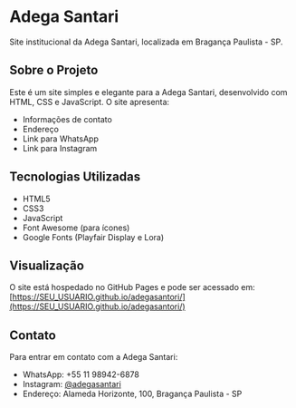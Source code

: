 # Adega Santari

Site institucional da Adega Santari, localizada em Bragança Paulista - SP.

## Sobre o Projeto

Este é um site simples e elegante para a Adega Santari, desenvolvido com HTML, CSS e JavaScript. O site apresenta:

- Informações de contato
- Endereço
- Link para WhatsApp
- Link para Instagram

## Tecnologias Utilizadas

- HTML5
- CSS3
- JavaScript
- Font Awesome (para ícones)
- Google Fonts (Playfair Display e Lora)

## Visualização

O site está hospedado no GitHub Pages e pode ser acessado em:
[https://SEU_USUARIO.github.io/adegasantori/](https://SEU_USUARIO.github.io/adegasantori/)

## Contato

Para entrar em contato com a Adega Santari:
- WhatsApp: +55 11 98942-6878
- Instagram: [@adegasantari](https://instagram.com/adegasantari)
- Endereço: Alameda Horizonte, 100, Bragança Paulista - SP 